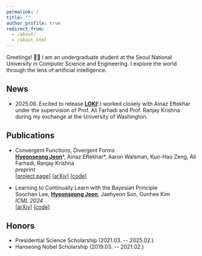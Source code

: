 ```yaml
---
permalink: /
title: ""
author_profile: true
redirect_from: 
  - /about/
  - /about.html
---
```


Greetings! 👋🏼 I am an undergraduate student at the Seoul National University in Computer Science and Engineering. I explore the world through the lens of artificial intelligence.

## News
- 2025.06. Excited to release <strong>[LOKI](https://github.com/yeonsumia/loki)</strong>! I worked closely with Ainaz Eftekhar under the supervision of Prof. Ali Farhadi and Prof. Ranjay Krishna during my exchange at the University of Washington.


## Publications
- Convergent Functions, Divergent Forms  
<strong><u>Hyeonseong Jeon</u></strong>\*, Ainaz Eftekhar\*, Aaron Walsman, Kuo-Hao Zeng, Ali Farhadi, Ranjay Krishna  
<i>preprint</i>  
[[project page](https://loki-codesign.github.io)]&nbsp;[[arXiv](https://arxiv.org/abs/2505.21665)]&nbsp;[[code](https://github.com/yeonsumia/loki)]

- Learning to Continually Learn with the Bayesian Principle  
Soochan Lee, <strong><u>Hyeonseong Jeon</u></strong>, Jaehyeon Son, Gunhee Kim  
<i>ICML 2024</i>  
[[arXiv](https://arxiv.org/abs/2405.18758)]&nbsp;[[code](https://github.com/soochan-lee/SB-MCL)]


## Honors
- Presidential Science Scholarship (2021.03. -- 2025.02.)  
- Hanseong Nobel Scholarship (2019.03. -- 2021.02.)
